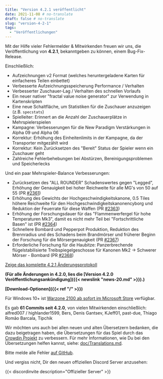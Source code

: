 ```yaml
---
title: "Version 4.2.1 veröffentlicht"
date: 2021-11-08 # no-translate
draft: false # no-translate
slug: "version-4-2-1"
tags:
  - "Veröffentlichungen"
---
```


Mit der Hilfe vieler Fehlermelder & Mitwirkenden freuen wir uns, die Veröffentlichung von **4.2.1**, bekanntgeben zu können, einem Bug-Fix-Release.

Einschließlich:
- Aufzeichnungen v2 Format (welches heruntergeladene Karten für einfacheres Teilen einbettet)
- Verbesserte Aufzeichnungsspeicherung Performance / Verhalten
- Verbesserter Zuschauer-Lag / Verhalten des schnellen Vorlaufs
- Ein neuer nativer "fractal value noise generator" zur Verwendung in Kartenskripten
- Eine neue Schaltfläche, um Statistiken für die Zuschauer anzuzeigen (z.B. `specstats`)
- Spielleiter: Erinnert an die Anzahl der Zuschauerplätze in Mehrspielerspielen
- Kampagne: Verbesserungen für die New Paradigm Verstärkungen in Alpha 09 und Alpha 06
- Korrektur: Erhöhung des Einheitenlimits in der Kampagne, da der Transporter mitgezählt wird
- Korrektur: Kein Zurücksetzen des "Bereit" Status der Spieler wenn ein Zuschauer geht
- Zahlreiche Fehlerbehebungen bei Abstürzen, Bereinigungsproblemen und Speicherlecks

Und ein paar Mehrspieler-Balance Verbesserungen:
- Zurücksetzen des "ALL ROUNDER" Schadenswertes gegen "Legged", Erhöhung der Genauigkeit bei hoher Reichweite für alle MG's von 50 auf 55 (PR [#2361](https://github.com/Warzone2100/warzone2100/pull/2361))
- Erhöhung des Gewichts der Hochgeschwindigkeitskanone, 0.5 Tiles höhere Reichweite für den Hochgeschwindigkeitskanonencyborg und Reduktion der Feuerrate für diese Waffen (PR [#2363](https://github.com/Warzone2100/warzone2100/pull/2363))
- Erhöhung der Forschungsdauer für das "Flammenwerfergel für hohe Temperaturen Mk3", damit es nicht mehr Teil bei "Fortschrittliche Basen" ist (PR [#2364](https://github.com/Warzone2100/warzone2100/pull/2364))
- Schnellere Bombard und Pepperpot Produktion, Reduktion des Brennradius und des Schadens beim Brandmörser und früherer Beginn der Forschung für die Mörsergenauigkeit (PR [#2367](https://github.com/Warzone2100/warzone2100/pull/2367))
- Erforderliche Forschung für die Haubitze: Panzerbrechende flügelstabilisierte Treibspiegelgeschosse für Kanonen Mk2 -> Schwerer Mörser - Bombard (PR [#2368](https://github.com/Warzone2100/warzone2100/pull/2368))

[Zeige das komplette 4.2.1 Änderungsprotokoll](https://github.com/Warzone2100/warzone2100/raw/4.2.1/ChangeLog)

**(Für alle Änderungen in 4.2.0, lies die [Version 4.2.0 Veröffentlichungsankündigung]({{< newslink "news-20.md" >}}).)**

**[Download-Optionen]({{< ref "/" >}})**

Für Windows 10+ ist [Warzone 2100 ab sofort im Microsoft Store](https://www.microsoft.com/store/apps/9MW0Z4MPCS8C) verfügbar.

Es gab **61 Commits seit 4.2.0**, von vielen Mitwirkenden einschließlich: alfred007 / highlander1599, Bers, Denis Gantsev, KJeff01, past-due, Thiago Romão Barcala, Tipchik

Wir möchten uns auch bei allen neuen und alten Übersetzern bedanken, die dazu beigetragen haben, die Übersetzungen für das Spiel durch das [Crowdin Projekt](https://crowdin.com/project/warzone2100) zu verbessern. Für mehr Informationen, wie Du bei den Übersetzungen helfen kannst, siehe: [doc/Translations.md](https://github.com/Warzone2100/warzone2100/blob/master/doc/Translations.md#how-do-i-help-translate).

Bitte melde alle Fehler [auf GitHub](https://github.com/Warzone2100/warzone2100/issues).

Und vergiss nicht, Dir den neuen offiziellen Discord Server anzusehen:

{{< discordinvite description="Offizieller Server" >}}
